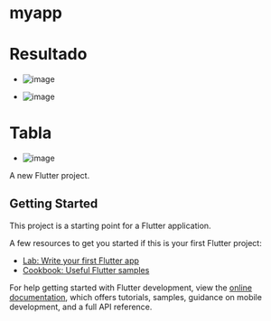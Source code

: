 # myapp

# Resultado
- ![image](https://github.com/user-attachments/assets/9b1cfc85-e7f1-44ac-9758-b798a2b8a533)

- ![image](https://github.com/user-attachments/assets/dd7b68b1-1305-4779-bf4f-bc2aefea9d57)

# Tabla
- ![image](https://github.com/user-attachments/assets/0239e7e2-3f14-488d-affc-e2d63c4a29ac)

A new Flutter project.

## Getting Started

This project is a starting point for a Flutter application.

A few resources to get you started if this is your first Flutter project:

- [Lab: Write your first Flutter app](https://docs.flutter.dev/get-started/codelab)
- [Cookbook: Useful Flutter samples](https://docs.flutter.dev/cookbook)

For help getting started with Flutter development, view the
[online documentation](https://docs.flutter.dev/), which offers tutorials,
samples, guidance on mobile development, and a full API reference.
